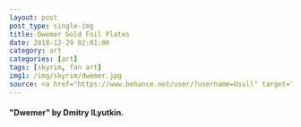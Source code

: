 ```yaml
---
layout: post
post_type: single-img
title: Dwemer Gold Foil Plates
date: 2018-12-29 02:01:00
category: art
categories: [art]
tags: [skyrim, fan art]
img1: /img/skyrim/dwemer.jpg
source: <a href="https://www.behance.net/user/?username=Usull" target="_blank" rel="nofollow">Behance</a>
---
```

#### "Dwemer" by Dmitry ILyutkin.
